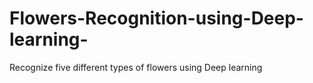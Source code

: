 # Flowers-Recognition-using-Deep-learning-
Recognize five different types of flowers using Deep learning
